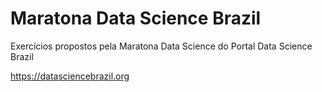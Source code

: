 # Maratona Data Science Brazil
Exercícios propostos pela Maratona Data Science do Portal Data Science Brazil

https://datasciencebrazil.org
